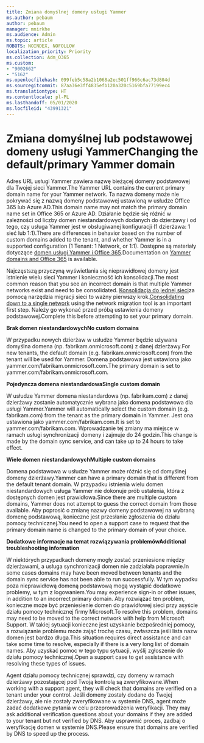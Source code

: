```yaml
---
title: Zmiana domyślnej domeny usługi Yammer
ms.author: pebaum
author: pebaum
manager: mnirkhe
ms.audience: Admin
ms.topic: article
ROBOTS: NOINDEX, NOFOLLOW
localization_priority: Priority
ms.collection: Adm_O365
ms.custom:
- "9002662"
- "5162"
ms.openlocfilehash: 099feb5c58a2b1068a2ec501ff966c6ac73d804d
ms.sourcegitcommit: 87aa36e3ff4835efb120a320c5169bfa77199ec4
ms.translationtype: HT
ms.contentlocale: pl-PL
ms.lasthandoff: 05/01/2020
ms.locfileid: "43991321"
---
```

# <a name="changing-the-defaultprimary-yammer-domain"></a><span data-ttu-id="89366-102">Zmiana domyślnej lub podstawowej domeny usługi Yammer</span><span class="sxs-lookup"><span data-stu-id="89366-102">Changing the default/primary Yammer domain</span></span>

<span data-ttu-id="89366-103">Adres URL usługi Yammer zawiera nazwę bieżącej domeny podstawowej dla Twojej sieci Yammer.</span><span class="sxs-lookup"><span data-stu-id="89366-103">The Yammer URL contains the current primary domain name for your Yammer network.</span></span> <span data-ttu-id="89366-104">Ta nazwa domeny może nie pokrywać się z nazwą domeny podstawowej ustawioną w usłudze Office 365 lub Azure AD.</span><span class="sxs-lookup"><span data-stu-id="89366-104">This domain name may not match the primary domain name set in Office 365 or Azure AD.</span></span> <span data-ttu-id="89366-105">Działanie będzie się różnić w zależności od liczby domen niestandardowych dodanych do dzierżawy i od tego, czy usługa Yammer jest w obsługiwanej konfiguracji (1 dzierżawa: 1 sieć lub 1:1).</span><span class="sxs-lookup"><span data-stu-id="89366-105">There are differences in behavior based on the number of custom domains added to the tenant, and whether Yammer is in a supported configuration (1 Tenant: 1 Network, or 1:1).</span></span> <span data-ttu-id="89366-106">Dostępne są materiały dotyczące [domen usługi Yammer i Office 365](https://docs.microsoft.com/yammer/configure-your-yammer-network/manage-yammer-domains).</span><span class="sxs-lookup"><span data-stu-id="89366-106">Documentation on [Yammer domains and Office 365](https://docs.microsoft.com/yammer/configure-your-yammer-network/manage-yammer-domains) is available.</span></span>

<span data-ttu-id="89366-107">Najczęstszą przyczyną wyświetlania się nieprawidłowej domeny jest istnienie wielu sieci Yammer i konieczność ich konsolidacji.</span><span class="sxs-lookup"><span data-stu-id="89366-107">The most common reason that you see an incorrect domain is that multiple Yammer networks exist and need to be consolidated.</span></span> <span data-ttu-id="89366-108">[Konsolidacja do jednej sieci](https://docs.microsoft.com/yammer/configure-your-yammer-network/consolidate-multiple-yammer-networks)za pomocą narzędzia migracji sieci to ważny pierwszy krok.</span><span class="sxs-lookup"><span data-stu-id="89366-108">[Consolidating down to a single network](https://docs.microsoft.com/yammer/configure-your-yammer-network/consolidate-multiple-yammer-networks) using the network migration tool is an important first step.</span></span> <span data-ttu-id="89366-109">Należy go wykonać przed próbą ustawienia domeny podstawowej.</span><span class="sxs-lookup"><span data-stu-id="89366-109">Complete this before attempting to set your primary domain.</span></span>

<span data-ttu-id="89366-110">**Brak domen niestandardowych**</span><span class="sxs-lookup"><span data-stu-id="89366-110">**No custom domains**</span></span>

<span data-ttu-id="89366-111">W przypadku nowych dzierżaw w usłudze Yammer będzie używana domyślna domena (np. fabrikam.onmicrosoft.com) z danej dzierżawy.</span><span class="sxs-lookup"><span data-stu-id="89366-111">For new tenants, the default domain (e.g. fabrikam.onmicrosoft.com) from the tenant will be used for Yammer.</span></span> <span data-ttu-id="89366-112">Domena podstawowa jest ustawiona jako yammer.com/fabrikam.onmicrosoft.com.</span><span class="sxs-lookup"><span data-stu-id="89366-112">The primary domain is set to yammer.com/fabrikam.onmicrosoft.com.</span></span>

<span data-ttu-id="89366-113">**Pojedyncza domena niestandardowa**</span><span class="sxs-lookup"><span data-stu-id="89366-113">**Single custom domain**</span></span>

<span data-ttu-id="89366-114">W usłudze Yammer domena niestandardowa (np. fabrikam.com) z danej dzierżawy zostanie automatycznie wybrana jako domena podstawowa dla usługi Yammer.</span><span class="sxs-lookup"><span data-stu-id="89366-114">Yammer will automatically select the custom domain (e.g. fabrikam.com) from the tenant as the primary domain in Yammer.</span></span> <span data-ttu-id="89366-115">Jest ona ustawiona jako yammer.com/fabrikam.com.</span><span class="sxs-lookup"><span data-stu-id="89366-115">It is set to yammer.com/fabrikam.com.</span></span> <span data-ttu-id="89366-116">Wprowadzanie tej zmiany ma miejsce w ramach usługi synchronizacji domeny i zajmuje do 24 godzin.</span><span class="sxs-lookup"><span data-stu-id="89366-116">This change is made by the domain sync service, and can take up to 24 hours to take effect.</span></span>

<span data-ttu-id="89366-117">**Wiele domen niestandardowych**</span><span class="sxs-lookup"><span data-stu-id="89366-117">**Multiple custom domains**</span></span>

<span data-ttu-id="89366-118">Domena podstawowa w usłudze Yammer może różnić się od domyślnej domeny dzierżawy.</span><span class="sxs-lookup"><span data-stu-id="89366-118">Yammer can have a primary domain that is different from the default tenant domain.</span></span> <span data-ttu-id="89366-119">W przypadku istnienia wielu domen niestandardowych usługa Yammer nie dokonuje prób ustalenia, która z dostępnych domen jest prawidłowa.</span><span class="sxs-lookup"><span data-stu-id="89366-119">Since there are multiple custom domains, Yammer does not attempt to guess the correct domain from those available.</span></span> <span data-ttu-id="89366-120">Aby poprosić o zmianę nazwy domeny podstawowej na wybraną domenę podstawową, konieczne jest przesłanie zgłoszenia do działu pomocy technicznej.</span><span class="sxs-lookup"><span data-stu-id="89366-120">You need to open a support case to request that the primary domain name is changed to the primary domain of your choice.</span></span>

<span data-ttu-id="89366-121">**Dodatkowe informacje na temat rozwiązywania problemów**</span><span class="sxs-lookup"><span data-stu-id="89366-121">**Additional troubleshooting information**</span></span>

<span data-ttu-id="89366-122">W niektórych przypadkach domeny mogły zostać przeniesione między dzierżawami, a usługa synchronizacji domen nie zadziałała poprawnie.</span><span class="sxs-lookup"><span data-stu-id="89366-122">In some cases domains may have been moved between tenants and the domain sync service has not been able to run successfully.</span></span> <span data-ttu-id="89366-123">W tym wypadku poza nieprawidłową domeną podstawową mogą wystąpić dodatkowe problemy, w tym z logowaniem.</span><span class="sxs-lookup"><span data-stu-id="89366-123">You may experience sign-in or other issues, in addition to an incorrect primary domain.</span></span> <span data-ttu-id="89366-124">Aby rozwiązać ten problem, konieczne może być przeniesienie domen do prawidłowej sieci przy asyście działu pomocy technicznej firmy Microsoft.</span><span class="sxs-lookup"><span data-stu-id="89366-124">To resolve this problem, domains may need to be moved to the correct network with help from Microsoft Support.</span></span> <span data-ttu-id="89366-125">W takiej sytuacji konieczne jest uzyskanie bezpośredniej pomocy, a rozwiązanie problemu może zająć trochę czasu, zwłaszcza jeśli lista nazw domen jest bardzo długa.</span><span class="sxs-lookup"><span data-stu-id="89366-125">This situation requires direct assistance and can take some time to resolve, especially if there is a very long list of domain names.</span></span> <span data-ttu-id="89366-126">Aby uzyskać pomoc w tego typu sytuacji, wyślij zgłoszenie do działu pomocy technicznej.</span><span class="sxs-lookup"><span data-stu-id="89366-126">Open a support case to get assistance with resolving these types of issues.</span></span>

<span data-ttu-id="89366-127">Agent działu pomocy technicznej sprawdzi, czy domeny w ramach dzierżawy pozostającej pod Twoją kontrolą są zweryfikowane.</span><span class="sxs-lookup"><span data-stu-id="89366-127">When working with a support agent, they will check that domains are verified on a tenant under your control.</span></span> <span data-ttu-id="89366-128">Jeśli domeny zostały dodane do Twojej dzierżawy, ale nie zostały zweryfikowane w systemie DNS, agent może zadać dodatkowe pytania w celu przeprowadzenia weryfikacji. </span><span class="sxs-lookup"><span data-stu-id="89366-128">They may ask additional verification questions about your domains if they are added to your tenant but not verified by DNS.</span></span> <span data-ttu-id="89366-129">Aby usprawnić proces, zadbaj o weryfikację domen w systemie DNS.</span><span class="sxs-lookup"><span data-stu-id="89366-129">Please ensure that domains are verified by DNS to speed up the process.</span></span>
